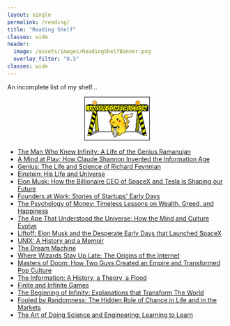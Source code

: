 ```yaml
---
layout: single
permalink: /reading/
title: "Reading Shelf"
classes: wide
header:
  image: /assets/images/ReadingShelfBanner.png
  overlay_filter: "0.5"
classes: wide
---
```

An incomplete list of my shelf...
<p align="center">
    <a href="/assets/images/blog/pikachoo.gif"><img src="/assets/images/blog/pikachoo.gif"></a>
</p>


* [The Man Who Knew Infinity: A Life of the Genius Ramanujan](https://www.amazon.com/Man-Who-Knew-Infinity-Ramanujan/dp/1476763496/)
* [A Mind at Play: How Claude Shannon Invented the Information Age](https://www.amazon.com/Mind-Play-Shannon-Invented-Information-ebook/dp/B01M5IJN1P/)
* [Genius: The Life and Science of Richard Feynman](https://www.amazon.com/Genius-Life-Science-Richard-Feynman-ebook/dp/B004LRPQIO/)
* [Einstein: His Life and Universe](https://www.amazon.com/Einstein-Life-Universe-Walter-Isaacson-ebook/dp/B007F5SFWS/)
* [Elon Musk: How the Billionaire CEO of SpaceX and Tesla is Shaping our Future](https://www.amazon.com/Elon-Musk-Billionaire-SpaceX-Shaping-ebook/dp/B00SIDCSWY/)
* [Founders at Work: Stories of Startups' Early Days](https://www.amazon.com/Founders-Work-Stories-Startups-Early/dp/B092RC56HW/)
* [The Psychology of Money: Timeless Lessons on Wealth, Greed, and Happiness](https://www.amazon.com/Psychology-Money-Timeless-Lessons-Happiness/dp/B08D9WJ9G8/)
* [The Ape That Understood the Universe: How the Mind and Culture Evolve](https://www.amazon.com/Ape-That-Understood-Universe-Culture/dp/B07RV4K15S/)
* [Liftoff: Elon Musk and the Desperate Early Days that Launched SpaceX](https://www.amazon.com/Liftoff-Desperate-Early-Launched-SpaceX/dp/B089QRXBXB/)
* [UNIX: A History and a Memoir](https://www.amazon.com/UNIX-History-Memoir-Brian-Kernighan/dp/1695978552)
* [The Dream Machine](https://www.amazon.com/Dream-Machine-M-Mitchell-Waldrop-ebook/dp/B07GBCX7YC/)
* [Where Wizards Stay Up Late: The Origins of the Internet](https://www.amazon.com/Where-Wizards-Stay-Up-Late-audiobook/dp/B00AQU7OFS/)
* [Masters of Doom: How Two Guys Created an Empire and Transformed Pop Culture](https://www.amazon.com/Masters-Doom-Created-Transformed-Culture-ebook/dp/B000FBFNL0/)
* [The Information: A History, a Theory, a Flood](https://www.amazon.com/Information-History-Theory-Flood-ebook/dp/B004P1JEY8/)
* [Finite and Infinite Games](https://www.amazon.com/Finite-Infinite-Games-James-Carse-ebook/dp/B004W3FM4A/)
* [The Beginning of Infinity: Explanations that Transform The World](https://www.amazon.com/Beginning-Infinity-Explanations-Transform-Penguin-ebook/dp/B004TRQAP4)
* [Fooled by Randomness: The Hidden Role of Chance in Life and in the Markets](https://www.amazon.com/Fooled-Randomness-Hidden-Chance-Markets-ebook/dp/B002RI9BH6/)
* [The Art of Doing Science and Engineering: Learning to Learn](https://www.amazon.com/Art-Doing-Science-Engineering-Learning-ebook/dp/B088TMLQDC)
